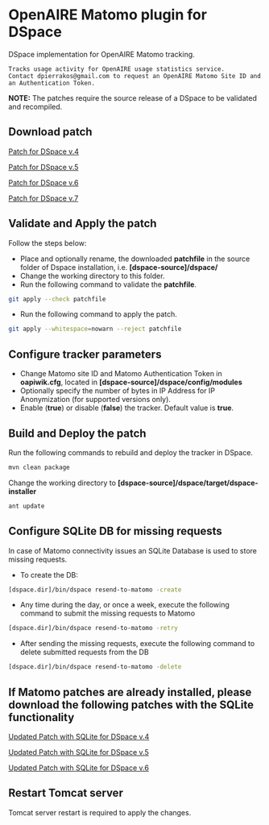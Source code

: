 # OpenAIRE Matomo plugin for DSpace

DSpace implementation for OpenAIRE Matomo tracking.

    Tracks usage activity for OpenAIRE usage statistics service.
    Contact dpierrakos@gmail.com to request an OpenAIRE Matomo Site ID and an Authentication Token.

<strong>NOTE:</strong> The patches require the source release of a DSpace to be validated and recompiled.

## Download patch

[Patch for DSpace v.4](https://raw.githubusercontent.com/openaire/OpenAIRE-Piwik-DSpace/master/piwik-openaire-dspace4.diff)
					   
[Patch for DSpace v.5](https://raw.githubusercontent.com/openaire/OpenAIRE-Piwik-DSpace/master/piwik-openaire-dspace5.diff)

[Patch for DSpace v.6](https://raw.githubusercontent.com/openaire/OpenAIRE-Piwik-DSpace/master/piwik-openaire-dspace6.diff)

[Patch for DSpace v.7](https://raw.githubusercontent.com/openaire/OpenAIRE-Piwik-DSpace/master/piwik-openaire-dspace7.diff)

## Validate and Apply the patch

Follow the steps below:
- Place and optionally rename, the downloaded <strong>patchfile</strong> in the source folder of Dspace installation, i.e. <strong>[dspace-source]/dspace/</strong>
- Change the working directory to this folder.
- Run the following command to validate the <strong>patchfile</strong>.

```bash
git apply --check patchfile
```
- Run the following command to apply the patch.

```bash
git apply --whitespace=nowarn --reject patchfile
```

## Configure tracker parameters
- Change Matomo site ID and Matomo Authentication Token in <strong>oapiwik.cfg</strong>, located in <strong>[dspace-source]/dspace/config/modules</strong>
- Optionally specify the number of bytes in IP Address for IP Anonymization (for supported versions only).
- Enable (<strong>true</strong>) or disable (<strong>false</strong>) the tracker. Default value is <strong>true</strong>.

## Build and Deploy the patch
Run the following commands to rebuild and deploy the tracker in DSpace.

```bash
mvn clean package
```
Change the working directory to <strong>[dspace-source]/dspace/target/dspace-installer</strong>

```bash
ant update
```

## Configure SQLite DB for missing requests
In case of Matomo connectivity issues an SQLite Database is used to store missing requests. 
- To create the DB:
	
```bash
[dspace.dir]/bin/dspace resend-to-matomo -create
```
- Any time during the day, or once a week, execute the following command to submit the missing requests to Matomo

```bash
[dspace.dir]/bin/dspace resend-to-matomo -retry
```
 
 -  After sending the missing requests, execute the following command to delete submitted requests from the DB

 ```bash
 [dspace.dir]/bin/dspace resend-to-matomo -delete
```
## If Matomo patches are already installed, please download the following patches with the SQLite functionality

[Updated Patch with SQLite for DSpace v.4](https://raw.githubusercontent.com/openaire/OpenAIRE-Piwik-DSpace/master/piwik-openaire-dspace4-sqlite-update.diff)

[Updated Patch with SQLite for DSpace v.5](https://raw.githubusercontent.com/openaire/OpenAIRE-Piwik-DSpace/master/piwik-openaire-dspace5-sqlite-update.diff)

[Updated Patch with SQLite for DSpace v.6](https://raw.githubusercontent.com/openaire/OpenAIRE-Piwik-DSpace/master/piwik-openaire-dspace6-sqlite-update.diff)

## Restart Tomcat server
Tomcat server restart is required to apply the changes.
